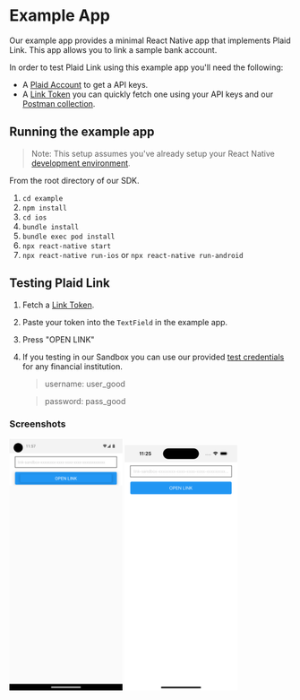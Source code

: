 # Example App

Our example app provides a minimal React Native app that implements Plaid Link. This app allows you to link a sample bank account.

In order to test Plaid Link using this example app you'll need the following:

- A [Plaid Account](https://dashboard.plaid.com/signup) to get a API keys.
- A [Link Token](https://plaid.com/docs/api/tokens/#linktokencreate) you can quickly fetch one using your API keys and our [Postman collection](https://plaid.com/docs/api/postman/).

## Running the example app

> Note: This setup assumes you've already setup your React Native [development environment](https://reactnative.dev/docs/environment-setup). 

From the root directory of our SDK. 

1. `cd example`
2. `npm install`
3. `cd ios`
4. `bundle install`
5. `bundle exec pod install`
6. `npx react-native start`
7. `npx react-native run-ios` or `npx react-native run-android`


## Testing Plaid Link

1. Fetch a [Link Token](https://plaid.com/docs/api/tokens/#linktokencreate).
2. Paste your token into the `TextField` in the example app.
3. Press "OPEN LINK"
4. If you testing in our Sandbox you can use our provided [test credentials](https://plaid.com/docs/sandbox/test-credentials/) for any financial institution.

	> username: user_good
	
	> password: pass_good

### Screenshots

<img src=./images/android_screenshot.png width=40%>
<img src=./images/ios_screenshot.png width=40%>


